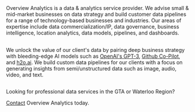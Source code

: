 
##

Overview Analytics is a data & analytics service provider. We advise small & mid-market businesses on data strategy and build customer data pipelines for a range of technology-based businesses and industries. Our areas of expertise include data commercialization/IP, data governance, business intelligence, location analytics, data models, pipelines, and dashboards.

##
We unlock the value of our client's data by pairing deep business strategy with bleeding-edge AI models such as [OpenAI's GPT-3](https://openai.com/api/), [Github Co-Pilot](https://github.com/features/copilot), and [h2o.ai](https://h2o.ai). We build custom data pipelines for our clients with a focus on generating insights from semi/unstructured data such as image, audio, video, and text. 

##
Looking for professional data services in the GTA or Waterloo Region?<br>

[Contact][def] Overview Analytics today.

[def]: https://overviewanalytics.ca/contact